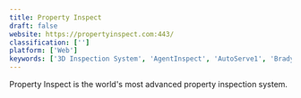 ```yaml
---
title: Property Inspect
draft: false 
website: https://propertyinspect.com:443/
classification: ['']
platform: ['Web']
keywords: ['3D Inspection System', 'AgentInspect', 'AutoServe1', 'BradyConnect', 'Cloud Inspections', 'Data2Base', 'Device Magic', 'Express Report', 'Happy Inspector', 'HomeGauge', 'Inspection Manager', 'LexisNexis Home Inspection Index', 'MoreApp', 'OnSource Property Inspections', 'ReportHost', 'SnapInspect', 'Spectora', 'Spotter', 'iSurvey Inspector', 'zInspector']
---
```

Property Inspect is the world's most advanced property inspection system.